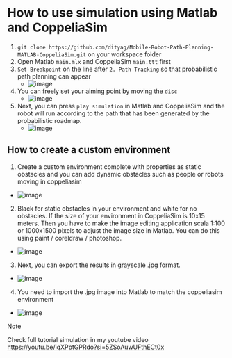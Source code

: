 # How to use simulation using Matlab and CoppeliaSim

1. `git clone https://github.com/dityag/Mobile-Robot-Path-Planning-MATLAB-CoppeliaSim.git` on your workspace folder
2. Open Matlab `main.mlx` and CoppeliaSim `main.ttt` first
3. `Set Breakpoint` on the line after `2. Path Tracking` so that probabilistic path planning can appear
   - ![image](https://github.com/dityag/Mobile-Robot-Path-Planning-MATLAB-CoppeliaSim/assets/83180280/3ab71dcb-cb3e-4f8d-a325-c5919cfea108)
4. You can freely set your aiming point by moving the `disc`
   - ![image](https://github.com/dityag/Mobile-Robot-Path-Planning-MATLAB-CoppeliaSim/assets/83180280/3a69971a-6344-456b-b3e3-13400f92702c)
5. Next, you can press `play simulation` in Matlab and CoppeliaSim and the robot will run according to the path that has been generated by the probabilistic roadmap.
   - ![image](https://github.com/dityag/Mobile-Robot-Path-Planning-MATLAB-CoppeliaSim/assets/83180280/3459940c-1267-4794-a000-e9dc2ab7eca9)

## How to create a custom environment
1. Create a custom environment complete with properties as static obstacles and you can add dynamic obstacles such as people or robots moving in coppeliasim
- ![image](https://github.com/dityag/Mobile-Robot-Path-Planning-MATLAB-CoppeliaSim/assets/83180280/b12095e6-97b3-4ccb-ad72-9d2679829a8d)
2. Black for static obstacles in your environment and white for no obstacles. If the size of your environment in CoppeliaSim is 10x15 meters. Then you have to make the image editing application scala 1:100 or 1000x1500 pixels to adjust the image size in Matlab.
   You can do this using paint / coreldraw / photoshop.
- ![image](https://github.com/dityag/Mobile-Robot-Path-Planning-MATLAB-CoppeliaSim/assets/83180280/29f90c4b-0248-4503-b2c0-5d6042ddfc07)
3. Next, you can export the results in grayscale .jpg format.
- ![image](https://github.com/dityag/Mobile-Robot-Path-Planning-MATLAB-CoppeliaSim/assets/83180280/cb0aad3c-9b2c-4151-9bf1-c1a0b0d547e8)
4. You need to import the .jpg image into Matlab to match the coppeliasim environment
- ![image](https://github.com/dityag/Mobile-Robot-Path-Planning-MATLAB-CoppeliaSim/assets/83180280/07f93a2a-7d6e-4fb6-b51a-ff6c2a83e609)

> [!NOTE]
> Check full tutorial simulation in my youtube video https://youtu.be/iqXPptGPRdo?si=5ZSoAuwUFthECt0x
